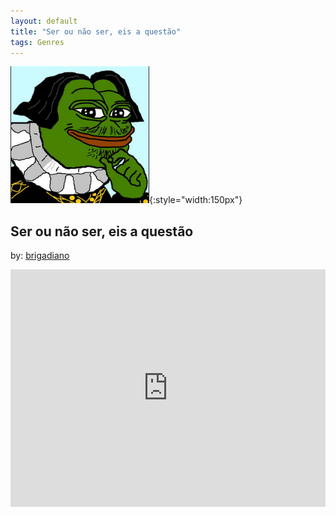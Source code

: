 ```yaml
---
layout: default
title: "Ser ou não ser, eis a questão"
tags: Genres
---
```

![Pepe](/assets/img/ser.png){:style="width:150px"}
## Ser ou não ser, eis a questão
by: [brigadiano](https://open.spotify.com/user/brigadiano)


<iframe src="https://open.spotify.com/embed/playlist/1xKkrAMhXyhRL7sAcJsOYR" width="100%" height="380" frameborder="0" allowtransparency="true" allow="encrypted-media"></iframe>
